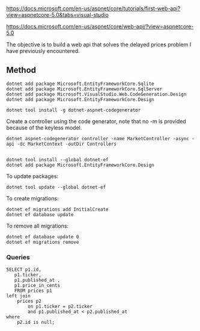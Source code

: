 # 

https://docs.microsoft.com/en-us/aspnet/core/tutorials/first-web-api?view=aspnetcore-5.0&tabs=visual-studio


https://docs.microsoft.com/en-us/aspnet/core/web-api/?view=aspnetcore-5.0

The objective is to build a web api that solves
the delayed prices problem I have previously encountered.

## Method



    dotnet add package Microsoft.EntityFrameworkCore.Sqlite
    dotnet add package Microsoft.EntityFrameworkCore.SqlServer
    dotnet add package Microsoft.VisualStudio.Web.CodeGeneration.Design
    dotnet add package Microsoft.EntityFrameworkCore.Design

    dotnet tool install -g dotnet-aspnet-codegenerator

Create a controller using the code generator, note that no -m is provided because of the keyless model.

    dotnet aspnet-codegenerator controller -name MarketController -async -api -dc MarketContext -outDir Controllers


    dotnet tool install --global dotnet-ef
    dotnet add package Microsoft.EntityFrameworkCore.Design

To update packages:

    dotnet tool update --global dotnet-ef 

To create migrations:

    dotnet ef migrations add InitialCreate
    dotnet ef database update


To remove all migrations:

    dotnet ef database update 0
    dotnet ef migrations remove



### Queries


    SELECT p1.id, 
       p1.ticker, 
       p1.published_at ,
	   p1.price_in_cents
       FROM prices p1
    left join
        prices p2
            on p1.ticker = p2.ticker
            and p1.published_at < p2.published_at
    where 
        p2.id is null;

